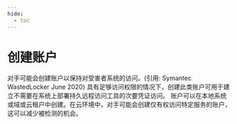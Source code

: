```yaml
---
hide:
  - toc
---
```


# 创建账户

对手可能会创建账户以保持对受害者系统的访问。(引用: Symantec WastedLocker June 2020) 具有足够访问权限的情况下，创建此类账户可用于建立不需要在系统上部署持久远程访问工具的次要凭证访问。  账户可以在本地系统或域或云租户中创建。在云环境中，对手可能会创建仅有权访问特定服务的账户，这可以减少被检测的机会。
